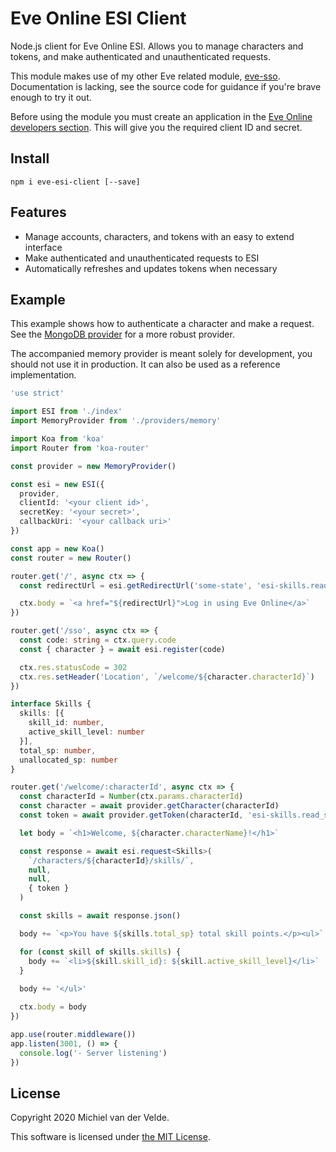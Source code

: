 # Eve Online ESI Client

Node.js client for Eve Online ESI. Allows you to manage characters and tokens,
and make authenticated and unauthenticated requests.

This module makes use of my other Eve related module, [eve-sso](https://github.com/MichielvdVelde/eve-sso).
Documentation is lacking, see the source code for guidance if you're brave enough to try it out.

Before using the module you must create an application in the
[Eve Online developers section](https://developers.eveonline.com/). This will
give you the required client ID and secret.

## Install

```
npm i eve-esi-client [--save]
```

## Features

* Manage accounts, characters, and tokens with an easy to extend interface
* Make authenticated and unauthenticated requests to ESI
* Automatically refreshes and updates tokens when necessary

## Example

This example shows how to authenticate a character and make a request.
See the [MongoDB provider](https://github.com/MichielvdVelde/eve-esi-client-mongo-provider)
for a more robust provider.

The accompanied memory provider is meant solely for development, you should not
use it in production. It can also be used as a reference implementation.

```ts
'use strict'

import ESI from './index'
import MemoryProvider from './providers/memory'

import Koa from 'koa'
import Router from 'koa-router'

const provider = new MemoryProvider()

const esi = new ESI({
  provider,
  clientId: '<your client id>',
  secretKey: '<your secret>',
  callbackUri: '<your callback uri>'
})

const app = new Koa()
const router = new Router()

router.get('/', async ctx => {
  const redirectUrl = esi.getRedirectUrl('some-state', 'esi-skills.read_skills.v1')

  ctx.body = `<a href="${redirectUrl}">Log in using Eve Online</a>`
})

router.get('/sso', async ctx => {
  const code: string = ctx.query.code
  const { character } = await esi.register(code)

  ctx.res.statusCode = 302
  ctx.res.setHeader('Location', `/welcome/${character.characterId}`)
})

interface Skills {
  skills: [{
    skill_id: number,
    active_skill_level: number
  }],
  total_sp: number,
  unallocated_sp: number
}

router.get('/welcome/:characterId', async ctx => {
  const characterId = Number(ctx.params.characterId)
  const character = await provider.getCharacter(characterId)
  const token = await provider.getToken(characterId, 'esi-skills.read_skills.v1')

  let body = `<h1>Welcome, ${character.characterName}!</h1>`

  const response = await esi.request<Skills>(
    `/characters/${characterId}/skills/`,
    null,
    null,
    { token }
  )

  const skills = await response.json()

  body += `<p>You have ${skills.total_sp} total skill points.</p><ul>`

  for (const skill of skills.skills) {
    body += `<li>${skill.skill_id}: ${skill.active_skill_level}</li>`
  }
  
  body += '</ul>'

  ctx.body = body
})

app.use(router.middleware())
app.listen(3001, () => {
  console.log('- Server listening')
})
```

## License

Copyright 2020 Michiel van der Velde.

This software is licensed under [the MIT License](LICENSE).
